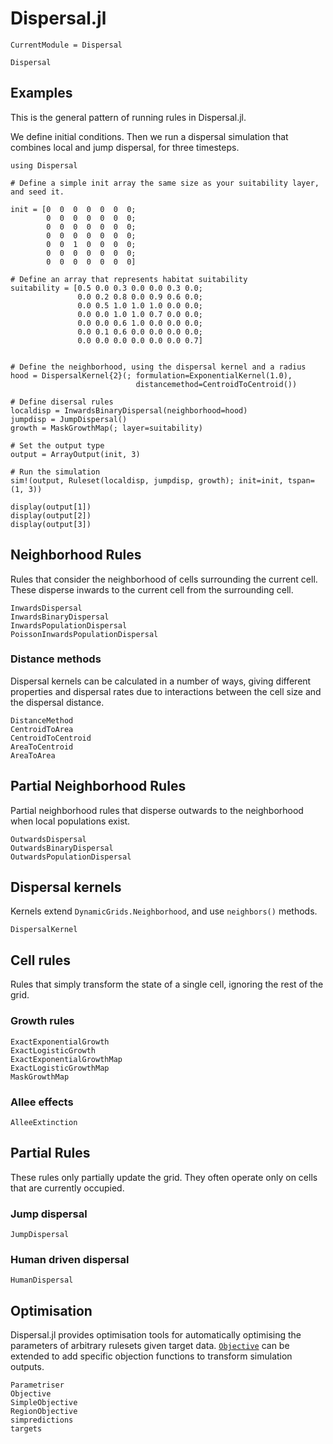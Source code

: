 # Dispersal.jl

```@meta
CurrentModule = Dispersal
```

```@docs
Dispersal
```

## Examples

This is the general pattern of running rules in Dispersal.jl.

We define initial conditions. Then we run a dispersal
simulation that combines local and jump dispersal, for three timesteps.

```@example
using Dispersal

# Define a simple init array the same size as your suitability layer, and seed it.

init = [0  0  0  0  0  0  0;
        0  0  0  0  0  0  0;
        0  0  0  0  0  0  0;
        0  0  0  0  0  0  0;
        0  0  1  0  0  0  0;
        0  0  0  0  0  0  0;
        0  0  0  0  0  0  0]

# Define an array that represents habitat suitability
suitability = [0.5 0.0 0.3 0.0 0.0 0.3 0.0;
               0.0 0.2 0.8 0.0 0.9 0.6 0.0;
               0.0 0.5 1.0 1.0 1.0 0.0 0.0;
               0.0 0.0 1.0 1.0 0.7 0.0 0.0;
               0.0 0.0 0.6 1.0 0.0 0.0 0.0;
               0.0 0.1 0.6 0.0 0.0 0.0 0.0;
               0.0 0.0 0.0 0.0 0.0 0.0 0.7]


# Define the neighborhood, using the dispersal kernel and a radius
hood = DispersalKernel{2}(; formulation=ExponentialKernel(1.0), 
                            distancemethod=CentroidToCentroid())

# Define disersal rules
localdisp = InwardsBinaryDispersal(neighborhood=hood)
jumpdisp = JumpDispersal()
growth = MaskGrowthMap(; layer=suitability)

# Set the output type
output = ArrayOutput(init, 3)

# Run the simulation
sim!(output, Ruleset(localdisp, jumpdisp, growth); init=init, tspan=(1, 3))

display(output[1])
display(output[2])
display(output[3])
```

## Neighborhood Rules

Rules that consider the neighborhood of cells surrounding the current cell.
These disperse inwards to the current cell from the surrounding cell.

```@docs
InwardsDispersal
InwardsBinaryDispersal
InwardsPopulationDispersal
PoissonInwardsPopulationDispersal
```

### Distance methods

Dispersal kernels can be calculated in a number of ways, giving different 
properties and dispersal rates due to interactions between the cell size
and the dispersal distance.

```@docs
DistanceMethod
CentroidToArea
CentroidToCentroid
AreaToCentroid
AreaToArea
```

## Partial Neighborhood Rules

Partial neighborhood rules that disperse outwards to the neighborhood 
when local populations exist.

```@docs
OutwardsDispersal
OutwardsBinaryDispersal
OutwardsPopulationDispersal
```

## Dispersal kernels 

Kernels extend `DynamicGrids.Neighborhood`, and use `neighbors()` methods.

```@docs
DispersalKernel
```

## Cell rules

Rules that simply transform the state of a single cell, ignoring the rest of the grid.


### Growth rules

```@docs
ExactExponentialGrowth
ExactLogisticGrowth
ExactExponentialGrowthMap
ExactLogisticGrowthMap
MaskGrowthMap
```


### Allee effects

```@docs
AlleeExtinction
```

## Partial Rules

These rules only partially update the grid. They often operate only on cells that
are currently occupied.

### Jump dispersal

```@docs
JumpDispersal
```

### Human driven dispersal

```@docs
HumanDispersal
```


## Optimisation

Dispersal.jl provides optimisation tools for automatically optimising 
the parameters of arbitrary rulesets given target data. [`Objective`](@ref) 
can be extended to add specific objection functions to transform simulation outputs.

```@docs
Parametriser
Objective
SimpleObjective
RegionObjective
simpredictions
targets
```
